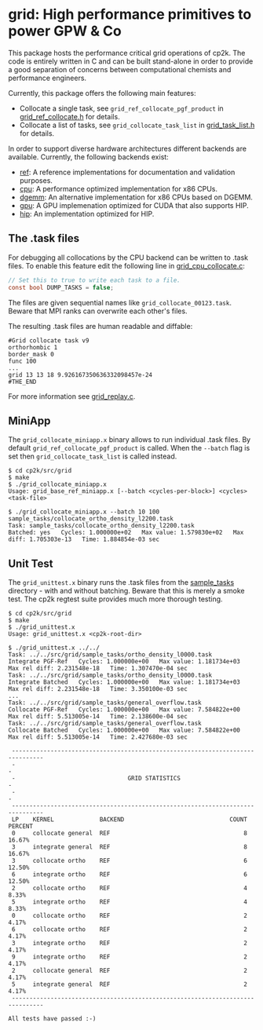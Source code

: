 # grid: High performance primitives to power GPW & Co

This package hosts the performance critical grid operations of cp2k. The code is
entirely written in C and can be built stand-alone in order to provide a good
separation of concerns between computational chemists and performance engineers.

Currently, this package offers the following main features:

- Collocate a single task, see `grid_ref_collocate_pgf_product` in
  [grid_ref_collocate.h](ref/grid_ref_collocate.h) for details.
- Collocate a list of tasks, see `grid_collocate_task_list` in
  [grid_task_list.h](grid_task_list.h) for details.

In order to support diverse hardware architectures different backends are available.
Currently, the following backends exist:

- [ref](./ref/): A reference implementations for documentation and validation purposes.
- [cpu](./cpu/): A performance optimized implementation for x86 CPUs.
- [dgemm](./dgemm/): An alternative implementation for x86 CPUs based on DGEMM.
- [gpu](./gpu/): A GPU implemenation optimized for CUDA that also supports HIP.
- [hip](./hip/): An implementation optimized for HIP.

## The .task files

For debugging all collocations by the CPU backend can be written to .task
files. To enable this feature edit the following line in [grid_cpu_collocate.c](cpu/grid_cpu_collocate.c):

```C
// Set this to true to write each task to a file.
const bool DUMP_TASKS = false;
```

The files are given sequential names like `grid_collocate_00123.task`.
Beware that MPI ranks can overwrite each other's files.

The resulting .task files are human readable and diffable:

```task-file
#Grid collocate task v9
orthorhombic 1
border_mask 0
func 100
...
grid 13 13 18 9.926167350636332098457e-24
#THE_END
```

For more information see [grid_replay.c](grid_replay.c).

## MiniApp

The `grid_collocate_miniapp.x` binary allows to run individual .task files.
By default `grid_ref_collocate_pgf_product` is called. When the `--batch` flag
is set then `grid_collocate_task_list` is called instead.

```shell
$ cd cp2k/src/grid
$ make
$ ./grid_collocate_miniapp.x
Usage: grid_base_ref_miniapp.x [--batch <cycles-per-block>] <cycles> <task-file>

$ ./grid_collocate_miniapp.x --batch 10 100 sample_tasks/collocate_ortho_density_l2200.task
Task: sample_tasks/collocate_ortho_density_l2200.task                     Batched: yes   Cycles: 1.000000e+02   Max value: 1.579830e+02   Max diff: 1.705303e-13   Time: 1.884854e-03 sec
```

## Unit Test

The `grid_unittest.x` binary runs the .task files from the
[sample_tasks](./sample_tasks/) directory - with and without batching.
Beware that this is merely a smoke test.
The cp2k regtest suite provides much more thorough testing.

```shell
$ cd cp2k/src/grid
$ make
$ ./grid_unittest.x
Usage: grid_unittest.x <cp2k-root-dir>

$ ./grid_unittest.x ../../
Task: ../../src/grid/sample_tasks/ortho_density_l0000.task      Integrate PGF-Ref   Cycles: 1.000000e+00   Max value: 1.181734e+03   Max rel diff: 2.231548e-18   Time: 1.307470e-04 sec
Task: ../../src/grid/sample_tasks/ortho_density_l0000.task      Integrate Batched   Cycles: 1.000000e+00   Max value: 1.181734e+03   Max rel diff: 2.231548e-18   Time: 3.350100e-03 sec
...
Task: ../../src/grid/sample_tasks/general_overflow.task         Collocate PGF-Ref   Cycles: 1.000000e+00   Max value: 7.584822e+00   Max rel diff: 5.513005e-14   Time: 2.138600e-04 sec
Task: ../../src/grid/sample_tasks/general_overflow.task         Collocate Batched   Cycles: 1.000000e+00   Max value: 7.584822e+00   Max rel diff: 5.513005e-14   Time: 2.427680e-03 sec

 -------------------------------------------------------------------------------
 -                                                                             -
 -                                GRID STATISTICS                              -
 -                                                                             -
 -------------------------------------------------------------------------------
 LP    KERNEL             BACKEND                              COUNT     PERCENT
 0     collocate general  REF                                      8      16.67%
 3     integrate general  REF                                      8      16.67%
 3     collocate ortho    REF                                      6      12.50%
 6     integrate ortho    REF                                      6      12.50%
 2     collocate ortho    REF                                      4       8.33%
 5     integrate ortho    REF                                      4       8.33%
 0     collocate ortho    REF                                      2       4.17%
 6     collocate ortho    REF                                      2       4.17%
 3     integrate ortho    REF                                      2       4.17%
 9     integrate ortho    REF                                      2       4.17%
 2     collocate general  REF                                      2       4.17%
 5     integrate general  REF                                      2       4.17%
 -------------------------------------------------------------------------------

All tests have passed :-)
```
